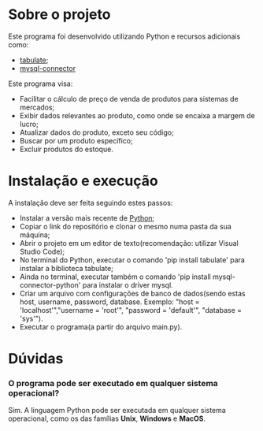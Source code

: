 # Sobre o projeto

Este programa foi desenvolvido utilizando Python e recursos adicionais como:
 - [tabulate](https://pypi.org/project/tabulate/);
 - [mysql-connector](https://pypi.org/project/mysql-connector-python/)

Este programa visa:
- Facilitar o cálculo de preço de venda de produtos para sistemas de mercados;
- Exibir dados relevantes ao produto, como onde se encaixa a margem de lucro;
- Atualizar dados do produto, exceto seu código;
- Buscar por um produto específico;
- Excluir produtos do estoque.


# Instalação e execução
A instalação deve ser feita seguindo estes passos:
- Instalar a versão mais recente de [Python](https://www.python.org);
- Copiar o link do repositório e clonar o mesmo numa pasta da sua máquina;
- Abrir o projeto em um editor de texto(recomendação: utilizar Visual Studio Code);
- No terminal do Python, executar o comando 'pip install tabulate' para instalar a biblioteca tabulate;
- Ainda no terminal, executar também o comando 'pip install mysql-connector-python' para instalar o driver mysql.
- Criar um arquivo com configurações de banco de dados(sendo estas host, username, password, database. Exemplo: "host = 'localhost'","username = 'root'", "password = 'default'", "database = 'sys'").
- Executar o programa(a partir do arquivo main.py).

# Dúvidas
### O programa pode ser executado em qualquer sistema operacional?
Sim. A linguagem Python pode ser executada em qualquer sistema operacional, como os das famílias **Unix**, **Windows** e **MacOS**. 
